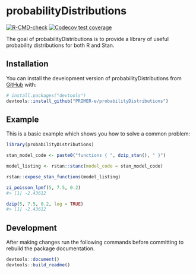 
<!-- README.md is generated from README.Rmd. Please edit that file -->

# probabilityDistributions

<!-- badges: start -->

[![R-CMD-check](https://github.com/PRIMER-e/probabilityDistributions/workflows/R-CMD-check/badge.svg)](https://github.com/PRIMER-e/probabilityDistributions/actions)
[![Codecov test
coverage](https://codecov.io/gh/PRIMER-e/probabilityDistributions/branch/main/graph/badge.svg)](https://app.codecov.io/gh/PRIMER-e/probabilityDistributions?branch=main)
<!-- badges: end -->

The goal of probabilityDistributions is to provide a library of useful
probability distributions for both R and Stan.

## Installation

You can install the development version of probabilityDistributions from
[GitHub](https://github.com/) with:

``` r
# install.packages("devtools")
devtools::install_github("PRIMER-e/probabilityDistributions")
```

## Example

This is a basic example which shows you how to solve a common problem:

``` r
library(probabilityDistributions)

stan_model_code <- paste0("functions { ", dzip_stan(), " }")

model_listing <- rstan::stanc(model_code = stan_model_code)

rstan::expose_stan_functions(model_listing)

zi_poisson_lpmf(5, 7.5, 0.2)
#> [1] -2.43612

dzip(5, 7.5, 0.2, log = TRUE)
#> [1] -2.43612
```

## Development

After making changes run the following commands before committing to
rebuild the package documentation.

``` r
devtools::document()
devtools::build_readme()
```
